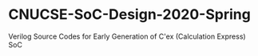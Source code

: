 # CNUCSE-SoC-Design-2020-Spring
Verilog Source Codes for Early Generation of C'ex (Calculation Express) SoC
